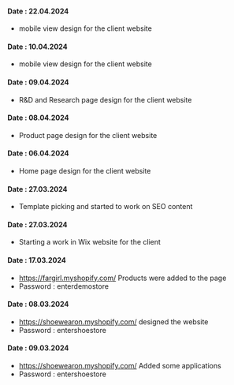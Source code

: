 #### Date : 22.04.2024
- mobile view design for the client website 
#### Date : 10.04.2024
- mobile view design for the client website 
#### Date : 09.04.2024
- R&D and Research page design for the client website 
#### Date : 08.04.2024
- Product page design for the client website 
#### Date : 06.04.2024
- Home page design for the client website 
#### Date : 27.03.2024
- Template picking and started to work on SEO content
#### Date : 27.03.2024
- Starting a work in Wix website for the client
#### Date : 17.03.2024
- https://fargirl.myshopify.com/ Products were added to the page
- Password : enterdemostore
#### Date : 08.03.2024
- https://shoewearon.myshopify.com/ designed the website 
- Password : entershoestore
#### Date : 09.03.2024
- https://shoewearon.myshopify.com/ Added some applications
- Password : entershoestore

